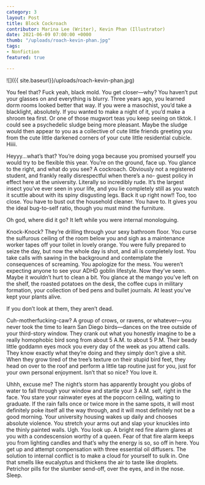 ```yaml
---
category: 3
layout: Post
title: Block Cockroach
contributor: Marina Lee (Writer), Kevin Phan (Illustrator)
date: 2021-06-09 07:00:00 +0000
thumb: "/uploads/roach-kevin-phan.jpg"
tags: 
- Nonfiction
featured: true

---
```


![]({{ site.baseurl}}/uploads/roach-kevin-phan.jpg)

You feel that? Fuck yeah, black mold. You get closer—why? You haven’t put your glasses on
and everything is blurry. Three years ago, you learned dorm rooms looked better that way. If you
were a masochist, you’d take a blacklight, absolutely. If you wanted to make a night of it, you’d
make a shroom tea first. Or one of those mugwort teas you keep seeing on tiktok. I could see a
psychedelic sludge being more pleasant. Maybe the sludge would then appear to you as a
collective of cute little friends greeting you from the cute little darkened corners of your cute
little residential cubicle. Hiiii.

Heyyy...what’s that? You’re doing yoga because you promised yourself you would try to be
flexible this year. You’re on the ground, face up. You glance to the right, and what do you see? A
cockroach. Obviously not a registered student, and frankly really disrespectful when there’s a no-
guest policy in effect here at the university. Literally so incredibly rude. It’s the largest insect
you’ve ever seen in your life, and you lie completely still as you watch it scuttle about with its
spiny disgusting legs. Back it up right now!! Too, too close. You have to bust out the household
cleaner. You have to. It gives you the ideal bug-to-self ratio, though you must mind the furniture.

Oh god, where did it go? It left while you were internal monologuing.

Knock-Knock? They’re drilling through your sexy bathroom floor. You curse the sulfurous
ceiling of the room below you and sigh as a maintenance worker tapes off your toilet in lovely
orange. You were fully prepared to seize the day, but now the whole day is shot, and all is
completely lost. You take calls with sawing in the background and contemplate the consequences
of screaming. You apologize for the mess. You weren’t expecting anyone to see your ADHD
goblin lifestyle. Now they’ve seen. Maybe it wouldn’t hurt to clean a bit. You glance at the
mango you’ve left on the shelf, the roasted potatoes on the desk, the coffee cups in military
formation, your collection of bed pens and bullet journals. At least you’ve kept your plants alive.

If you don’t look at them, they aren’t dead.

Cuh-motherfucking-caw? A group of crows, or ravens, or whatever—you never took the time to
learn San Diego birds—dances on the tree outside of your third-story window. They crank out
what you honestly imagine to be a really homophobic bird song from about 5 A.M. to about 5
P.M. Their beady little goddamn eyes mock you every day of the week as you attend calls. They
know exactly what they’re doing and they simply don’t give a shit. When they grow tired of the
tree’s texture on their stupid bird feet, they head on over to the roof and perform a little tap
routine just for you, just for your own personal enjoyment. Isn’t that so nice? You love it.

Uhhh, excuse me? The night’s storm has apparently brought you globs of water to fall through
your window and startle your 3 A.M. self, right in the face. You stare your rainwater eyes at the
popcorn ceiling, waiting to graduate. If the rain falls once or twice more in the same spots, it will
most definitely poke itself all the way through, and it will most definitely not be a good morning.
Your university housing wakes up daily and chooses absolute violence. You stretch your arms
out and slap your knuckles into the thinly painted walls. Ugh. You look up. A bright red fire
alarm glares at you with a condescension worthy of a queen. Fear of that fire alarm keeps you
from lighting candles and that’s why the energy is so, so off in here. You get up and attempt
compensation with three essential oil diffusers. The solution to internal conflict is to make a
cloud for yourself to sulk in. One that smells like eucalyptus and thickens the air to taste like
droplets. Petrichor pills for the slumber send-off, over the eyes, and in the nose. Sleep.